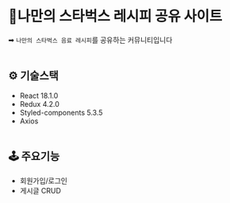 # 🧋나만의 스타벅스 레시피 공유 사이트
➡ `나만의 스타벅스 음료 레시피`를 공유하는 커뮤니티입니다<br/><br/>

## ⚙ 기술스택
- React 18.1.0
- Redux 4.2.0
- Styled-components 5.3.5
- Axios
<br/><br/>

## 🕹 주요기능
- 회원가입/로그인
- 게시글 CRUD
